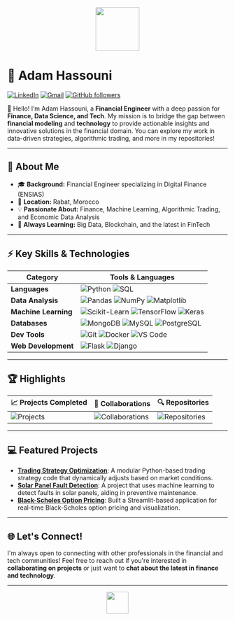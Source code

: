 <div align="center">
  <img src="[https://media.giphy.com/media/3o7aCVUrBGvfg4OpS4/giphy.gif](https://media.giphy.com/media/mKhyedST7iVZPeC3yd/giphy.gif?cid=790b7611ykio1x4t93bscnxbryakrv6z06wdlwa84i0bbkib&ep=v1_gifs_search&rid=giphy.gif&ct=g)" width="100" height="100" />
</div>

# 💼 Adam Hassouni
[![LinkedIn](https://img.shields.io/badge/LinkedIn-Connect-blue?style=social&logo=linkedin)](https://www.linkedin.com/in/adam-hassouni) 
[![Gmail](https://img.shields.io/badge/Gmail-Contact-red?style=social&logo=gmail)](mailto:adamhassouni111@gmail.com)
[![GitHub followers](https://img.shields.io/github/followers/AdamHassouni?label=Follow&style=social)](https://github.com/AdamHassouni)

👋 Hello! I’m Adam Hassouni, a **Financial Engineer** with a deep passion for **Finance, Data Science, and Tech**. My mission is to bridge the gap between **financial modeling** and **technology** to provide actionable insights and innovative solutions in the financial domain. You can explore my work in data-driven strategies, algorithmic trading, and more in my repositories!

---

## 🌟 About Me
- 🎓 **Background:** Financial Engineer specializing in Digital Finance (ENSIAS)
- 📍 **Location:** Rabat, Morocco
- 💡 **Passionate About:** Finance, Machine Learning, Algorithmic Trading, and Economic Data Analysis
- 🌱 **Always Learning:** Big Data, Blockchain, and the latest in FinTech

---

## ⚡ Key Skills & Technologies
| Category               | Tools & Languages                               |
|------------------------|-------------------------------------------------|
| **Languages**          | ![Python](https://img.shields.io/badge/-Python-blue?style=flat) ![SQL](https://img.shields.io/badge/-SQL-blue?style=flat) |
| **Data Analysis**      | ![Pandas](https://img.shields.io/badge/-Pandas-yellow?style=flat) ![NumPy](https://img.shields.io/badge/-NumPy-yellow?style=flat) ![Matplotlib](https://img.shields.io/badge/-Matplotlib-yellow?style=flat) |
| **Machine Learning**   | ![Scikit-Learn](https://img.shields.io/badge/-Scikit--Learn-green?style=flat) ![TensorFlow](https://img.shields.io/badge/-TensorFlow-green?style=flat) ![Keras](https://img.shields.io/badge/-Keras-green?style=flat) |
| **Databases**          | ![MongoDB](https://img.shields.io/badge/-MongoDB-lightgreen?style=flat) ![MySQL](https://img.shields.io/badge/-MySQL-lightgreen?style=flat) ![PostgreSQL](https://img.shields.io/badge/-PostgreSQL-lightgreen?style=flat) |
| **Dev Tools**          | ![Git](https://img.shields.io/badge/-Git-orange?style=flat) ![Docker](https://img.shields.io/badge/-Docker-blue?style=flat) ![VS Code](https://img.shields.io/badge/-VS%20Code-blue?style=flat) |
| **Web Development**    | ![Flask](https://img.shields.io/badge/-Flask-black?style=flat) ![Django](https://img.shields.io/badge/-Django-black?style=flat) |

---

## 🏆 Highlights
| **📈 Projects Completed** | **👥 Collaborations** | **🔍 Repositories** |
|--------------------------|-----------------------|----------------------|
| ![Projects](https://img.shields.io/badge/Projects-12-success?style=flat) | ![Collaborations](https://img.shields.io/badge/Collaborations-5-blue?style=flat) | ![Repositories](https://img.shields.io/badge/Repositories-25-orange?style=flat) |

---

## 💻 Featured Projects
- **[Trading Strategy Optimization](https://github.com/AdamHassouni/Trading-Strategy)**: A modular Python-based trading strategy code that dynamically adjusts based on market conditions.
- **[Solar Panel Fault Detection](https://github.com/AdamHassouni/Solar-Panel-Fault-Detection)**: A project that uses machine learning to detect faults in solar panels, aiding in preventive maintenance.
- **[Black-Scholes Option Pricing](https://github.com/AdamHassouni/Option-Pricing)**: Built a Streamlit-based application for real-time Black-Scholes option pricing and visualization.

---

## 🌐 Let's Connect!
I'm always open to connecting with other professionals in the financial and tech communities! Feel free to reach out if you're interested in **collaborating on projects** or just want to **chat about the latest in finance and technology**.

---

<div align="center">
  <img src="https://media.giphy.com/media/26uf2JHNV0u43Z67q/giphy.gif" width="50" height="50" />
</div>
